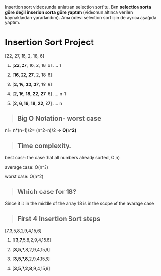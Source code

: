 Insertion sort videosunda anlatılan selection sort'tu. Ben **selection sorta göre değil inserion sorta göre yaptım** (videonun altında verilen kaynaklardan yararlandım). Ama ödevi selection sort için de ayrıca aşağıda yaptım.

#  Insertion Sort Project
  [22, 27, 16, 2, 18, 6]   
 
1. [**22, 27**, 16, 2, 18, 6]  .... 1

2. [**16, 22, 27**, 2, 18, 6]

3. [**2, 16, 22, 27**, 18, 6]

4. [**2, 16, 18, 22, 27**, 6]  .... n-1

5. [**2, 6, 16, 18, 22, 27**]   .... n


> ## Big O Notation- worst case
n!= n*(n+1)/2= (n^2+n)/2 =>  **O(n^2)**


> ## Time complexity.
best case: the case that all numbers already sorted, O(n)

average case: O(n^2)

worst case: O(n^2)

> ## Which case for 18?
Since it is in the middle of the array 18 is in the scope of the avarage case 

> ## First 4 Insertion Sort steps
[7,3,5,8,2,9,4,15,6] 

1. [[**3,7**,5,8,2,9,4,15,6]

2. [**3,5,7**,8,2,9,4,15,6]

3. [**3,5,7,8**,2,9,4,15,6]

4. [**3,5,7,2,8**,9,4,15,6]